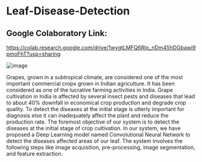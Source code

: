 # Leaf-Disease-Detection
Google Colaboratory Link:
--------------------------------------------------------------------------------------------------------------------------------------------------------
https://colab.research.google.com/drive/1wygtLMFQ6RIo_nDm45hDGbawi9pmoFhT?usp=sharing

![image](https://user-images.githubusercontent.com/59884554/130317965-d7b71a9f-b11f-4c47-9920-19d638c129fe.png)

Grapes, grown in a subtropical climate, are considered one of the most important commercial crops grown in Indian agriculture. It has been considered as one of the lucrative farming activities in India. Grape cultivation in India is affected by several insect pests and diseases that lead to about 40% downfall in economical crop production and degrade crop quality. To detect the diseases at the initial stage is utterly important for diagnosis else it can inadequately affect the plant and reduce the production rate. The foremost objective of our system is to detect the diseases at the initial stage of crop cultivation. In our system, we have proposed a Deep Learning model named Convolutional Neural Network to detect the diseases affected areas of our leaf. The system involves the following steps like image acquisition, pre-processing, image segmentation, and feature extraction. 
